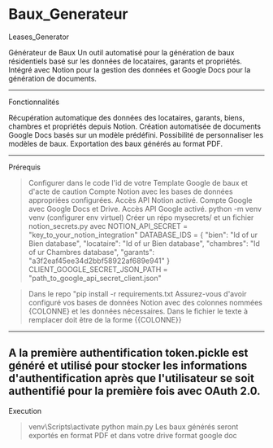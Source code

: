 # Baux_Generateur
Leases_Generator

Générateur de Baux
Un outil automatisé pour la génération de baux résidentiels basé sur les données de locataires, garants et propriétés. 
Intégré avec Notion pour la gestion des données et Google Docs pour la génération de documents.

-------------------------------------------------------------------------------------------------------------------

Fonctionnalités

Récupération automatique des données des locataires, garants, biens, chambres et propriétés depuis Notion.
Création automatisée de documents Google Docs basés sur un modèle prédéfini.
Possibilité de personnaliser les modèles de baux.
Exportation des baux générés au format PDF.

-------------------------------------------------------------------------------------------------------------------
 Prérequis
> Configurer dans le code l'id de votre Template Google de baux et d'acte de caution
> Compte Notion avec les bases de données appropriées configurées.
> Accès API Notion activé.
> Compte Google avec Google Docs et Drive.
> Accès API Google activé.
> python -m venv venv (configurer env virtuel)
> Créer un répo mysecrets/ et un fichier  notion_secrets.py 
 avec 
 NOTION_API_SECRET = "key_to_your_notion_integration"
DATABASE_IDS = {
     "bien": "Id of ur Bien database",
    "locataire": "Id of ur Bien database",
     "chambres": "Id of ur Chambres database",
     "garants": "a3f2eaf45ee34d2bbf58922af689e941"
}
CLIENT_GOOGLE_SECRET_JSON_PATH = "path_to_google_api_secret_client.json"

> Dans le repo "pip install -r requirements.txt
> Assurez-vous d'avoir configuré vos bases de données Notion avec des colonnes nommées {COLONNE} et les données nécessaires. Dans le fichier le texte à remplacer doit être de la forme {{COLONNE}}

--------------------------------------------------------------------------------------------------------------------
A la première authentification token.pickle est généré et utilisé pour stocker les informations d'authentification après que l'utilisateur se soit authentifié pour la première fois avec OAuth 2.0.
--------------------------------------------------------------------------------------------------------------------
Execution 
> venv\Scripts\activate
> python main.py
Les baux générés seront exportés en format PDF et dans votre drive format google doc


